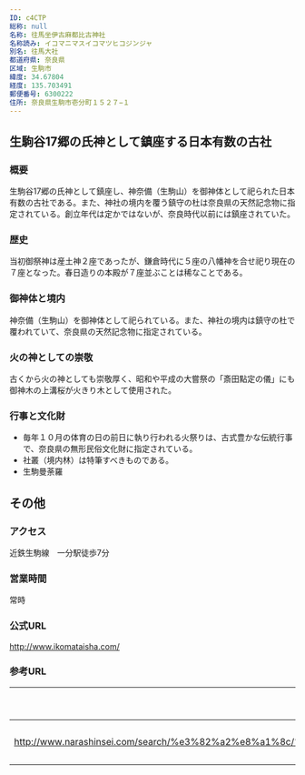 ```yaml
---
ID: c4CTP
総称: null
名称: 往馬坐伊古麻都比古神社
名称読み: イコマニマスイコマツヒコジンジャ
別名: 往馬大社
都道府県: 奈良県
区域: 生駒市
緯度: 34.67804
経度: 135.703491
郵便番号: 6300222
住所: 奈良県生駒市壱分町１５２７−１
---
```


## 生駒谷17郷の氏神として鎮座する日本有数の古社

### 概要

生駒谷17郷の氏神として鎮座し、神奈備（生駒山）を御神体として祀られた日本有数の古社である。また、神社の境内を覆う鎮守の杜は奈良県の天然記念物に指定されている。創立年代は定かではないが、奈良時代以前には鎮座されていた。

### 歴史

当初御祭神は産土神２座であったが、鎌倉時代に５座の八幡神を合せ祀り現在の７座となった。春日造りの本殿が７座並ぶことは稀なことである。

### 御神体と境内

神奈備（生駒山）を御神体として祀られている。また、神社の境内は鎮守の杜で覆われていて、奈良県の天然記念物に指定されている。

### 火の神としての崇敬

古くから火の神としても崇敬厚く、昭和や平成の大嘗祭の「斎田點定の儀」にも御神木の上溝桜が火きり木として使用された。

### 行事と文化財

- 毎年１０月の体育の日の前日に執り行われる火祭りは、古式豊かな伝統行事で、奈良県の無形民俗文化財に指定されている。
- 社叢（境内林）は特筆すべきものである。
- 生駒曼荼羅

## その他

### アクセス

近鉄生駒線　一分駅徒歩7分

### 営業時間

常時

### 公式URL

http://www.ikomataisha.com/

### 参考URL

| URL                                                                                                                                                       | 説明   |
| --------------------------------------------------------------------------------------------------------------------------------------------------------- | ------ |
| http://www.narashinsei.com/search/%e3%82%a2%e8%a1%8c/%e5%be%80%e9%a6%ac%e5%9d%90%e4%bc%8a%e5%8f%a4%e9%ba%bb%e9%83%bd%e6%af%94%e5%8f%a4%e7%a5%9e%e7%a4%be/ | 神社庁 |
